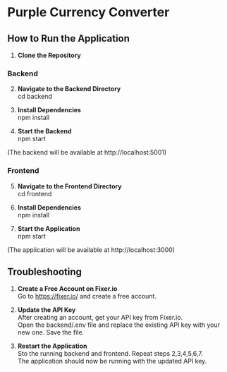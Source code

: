 # Purple Currency Converter  

## How to Run the Application  

1. **Clone the Repository**  

### Backend  

2. **Navigate to the Backend Directory**  
cd backend  

3. **Install Dependencies**  
npm install  

4. **Start the Backend**   
npm start 

(The backend will be available at http://localhost:5001)  

### Frontend  

5. **Navigate to the Frontend Directory**  
cd frontend  

6. **Install Dependencies**  
npm install  

7. **Start the Application**   
npm start  

(The application will be available at http://localhost:3000)  

## Troubleshooting  
1. **Create a Free Account on Fixer.io**  
Go to https://fixer.io/ and create a free account.  

2. **Update the API Key**  
After creating an account, get your API key from Fixer.io.  
Open the backend/.env file and replace the existing API key with your new one.
Save the file.  

3. **Restart the Application**  
Sto the running backend and frontend. Repeat steps 2,3,4,5,6,7.  
The application should now be running with the updated API key.  
